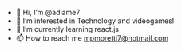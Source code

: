- 👋 Hi, I’m @adiame7
- 👀 I’m interested in Technology and videogames!
- 🌱 I’m currently learning react.js 
- 📫 How to reach me mpmoretti7@hotmail.com
